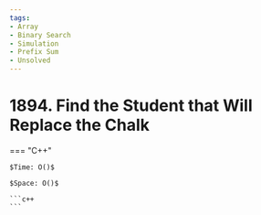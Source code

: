 ```yaml
---
tags:
- Array
- Binary Search
- Simulation
- Prefix Sum
- Unsolved
---
```



# 1894. Find the Student that Will Replace the Chalk

=== "C++"

    $Time: O()$

    $Space: O()$

    ```c++
    ```